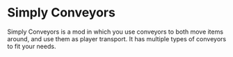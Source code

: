 # Simply Conveyors
Simply Conveyors is a mod in which you use conveyors to both move items around, and use them as player transport. It has multiple types of conveyors to fit your needs.
